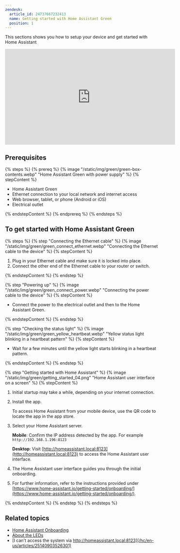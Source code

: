 ```yaml
---
zendesk:
  article_id: 24737667232413
  name: Getting started with Home Assistant Green
  position: 1
---
```


This sections shows you how to setup your device and get started with Home Assistant

 <div class='videoWrapper'>
    <iframe width="560" height="315" src="https://www.youtube.com/embed/u8sk6B8_Qkc?start=33" videotitle="Getting started with Home Assistant Green" frameborder="0" allow="accelerometer; autoplay; encrypted-media; gyroscope; picture-in-picture" controls>
    </iframe>
  </div>

## Prerequisites

{% steps %}
{% prereq %}
{% image "/static/img/green/green-box-contents.webp" "Home Assistant Green with power supply" %}
{% stepContent %}

- Home Assistant Green
- Ethernet connection to your local network and internet access
- Web browser, tablet, or phone (Android or iOS)
- Electrical outlet

{% endstepContent %}
{% endprereq %}
{% endsteps %}

## To get started with Home Assistant Green

{% steps %}
{% step "Connecting the Ethernet cable" %}
{% image "/static/img/green/green_connect_ethernet.webp" "Connecting the Ethernet cable to the device" %}
{% stepContent %}

   1. Plug in your Ethernet cable and make sure it is locked into place.
   2. Connect the other end of the Ethernet cable to your router or switch.

{% endstepContent %}
{% endstep %}

{% step "Powering up" %}
{% image "/static/img/green/green_connect_power.webp" "Connecting the power cable to the device" %}
{% stepContent %}

   - Connect the power to the electrical outlet and then to the Home Assistant Green.

{% endstepContent %}
{% endstep %}

{% step "Checking the status light" %}
{% image "/static/img/green/green_yellow_heartbeat.webp" "Yellow status light blinking in a heartbeat pattern" %}
{% stepContent %}

   - Wait for a few minutes until the yellow light starts blinking in a heartbeat pattern.

{% endstepContent %}
{% endstep %}

{% step "Getting started with Home Assistant" %}
{% image "/static/img/green/getting_started_04.png" "Home Assistant user interface on a screen" %}
{% stepContent %}

   1. Initial startup may take a while, depending on your internet connection.
   2. Install the app.

      To access Home Assistant from your mobile device, use the QR code to locate the app in the app store.

   3. Select your Home Assistant server.

      **Mobile**: Confirm the IP address detected by the app. For example `http://192.168.1.196:8123`

      **Desktop**: Visit [http://homeassistant.local:8123](http://homeassistant.local:8123) to access the Home Assistant user interface.

   4. The Home Assistant user interface guides you through the initial onboarding.

   5. For further information, refer to the instructions provided under [https://www.home-assistant.io/getting-started/onboarding/](https://www.home-assistant.io/getting-started/onboarding/).

{% endstepContent %}
{% endstep %}
{% endsteps %}

## Related topics

- [Home Assistant Onboarding](https://www.home-assistant.io/getting-started/onboarding/)
- [About the LEDs](/hc/en-us/articles/25210352599197)
- [I can't access the system via http://homeassistant.local:8123](/hc/en-us/articles/25140903526301)